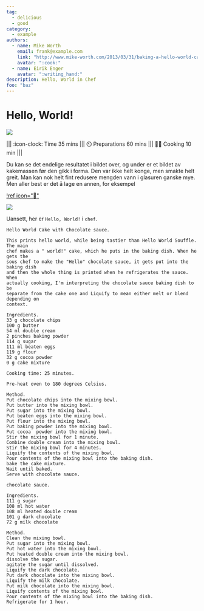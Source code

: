 ```yaml
---
tag:
  - delicious
  - good
category:
  - example
authors:
  - name: Mike Worth
    email: frank@example.com
    link: "http://www.mike-worth.com/2013/03/31/baking-a-hello-world-cake/"
    avatar: ":cook:"
  - name: Eirik Enger
    avatar: ":writing_hand:"
description: Hello, World in Chef
foo: "baz"
---
```


# Hello, World!

![](/static/hello-world-kake/hello-world-fin.webp)

||| :icon-clock: Time
35 mins
||| :timer_clock: Preparations
60 mins
||| :cook: Cooking
10 min
|||

Du kan se det endelige resultatet i bildet over, og under er et bildet av kakemassen før
den gikk i forma. Den var ikke helt konge, men smakte helt greit. Man kan nok helt fint
redusere mengden vann i glasuren ganske mye. Men aller best er det å lage en annen, for
eksempel

[!ref icon=":cake:"](/dessert/kake-sjokolade-og-kaffe.md)

![](/static/hello-world-kake/hello-world-prep.webp)

Uansett, her er `Hello, World!` i `chef`.

```# "Hello, World!", written in chef
Hello World Cake with Chocolate sauce.

This prints hello world, while being tastier than Hello World Souffle. The main
chef makes a " world!" cake, which he puts in the baking dish. When he gets the
sous chef to make the "Hello" chocolate sauce, it gets put into the baking dish
and then the whole thing is printed when he refrigerates the sauce. When
actually cooking, I'm interpreting the chocolate sauce baking dish to be
separate from the cake one and Liquify to mean either melt or blend depending on
context.

Ingredients.
33 g chocolate chips
100 g butter
54 ml double cream
2 pinches baking powder
114 g sugar
111 ml beaten eggs
119 g flour
32 g cocoa powder
0 g cake mixture

Cooking time: 25 minutes.

Pre-heat oven to 180 degrees Celsius.

Method.
Put chocolate chips into the mixing bowl.
Put butter into the mixing bowl.
Put sugar into the mixing bowl.
Put beaten eggs into the mixing bowl.
Put flour into the mixing bowl.
Put baking powder into the mixing bowl.
Put cocoa  powder into the mixing bowl.
Stir the mixing bowl for 1 minute.
Combine double cream into the mixing bowl.
Stir the mixing bowl for 4 minutes.
Liquify the contents of the mixing bowl.
Pour contents of the mixing bowl into the baking dish.
bake the cake mixture.
Wait until baked.
Serve with chocolate sauce.

chocolate sauce.

Ingredients.
111 g sugar
108 ml hot water
108 ml heated double cream
101 g dark chocolate
72 g milk chocolate

Method.
Clean the mixing bowl.
Put sugar into the mixing bowl.
Put hot water into the mixing bowl.
Put heated double cream into the mixing bowl.
dissolve the sugar.
agitate the sugar until dissolved.
Liquify the dark chocolate.
Put dark chocolate into the mixing bowl.
Liquify the milk chocolate.
Put milk chocolate into the mixing bowl.
Liquify contents of the mixing bowl.
Pour contents of the mixing bowl into the baking dish.
Refrigerate for 1 hour.
```
